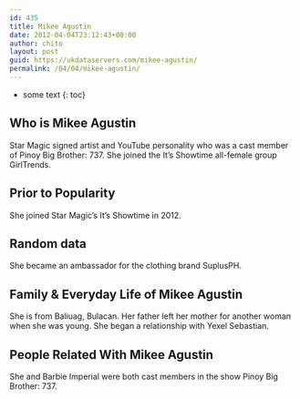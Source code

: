 ```yaml
---
id: 435
title: Mikee Agustin
date: 2012-04-04T23:12:43+00:00
author: chito
layout: post
guid: https://ukdataservers.com/mikee-agustin/
permalink: /04/04/mikee-agustin/
---
```


* some text
{: toc}


## Who is  Mikee Agustin
                  
                  
                  
Star Magic signed artist and YouTube personality who was a cast member of Pinoy Big Brother: 737. She joined the It&#8217;s Showtime all-female group GirlTrends.
                  
                
                
                
## Prior to Popularity 
                  
                  
                  
She joined Star Magic&#8217;s It&#8217;s Showtime in 2012.
                  
                
                
                
## Random data 
                  
                  
                  
She became an ambassador for the clothing brand SuplusPH.
                  
                
                
                
## Family & Everyday Life of Mikee Agustin
                  
                  
                  
She is from Baliuag, Bulacan. Her father left her mother for another woman when she was young. She began a relationship with Yexel Sebastian.
                  
                
                
                
## People Related With  Mikee Agustin
                  
                  
                  
She and Barbie Imperial were both cast members in the show Pinoy Big Brother: 737.
                  
                
              
            
          
          
          
    
    
  
